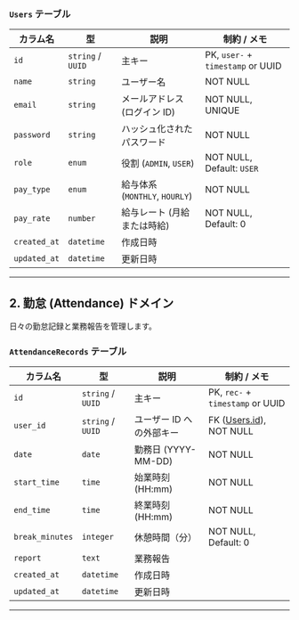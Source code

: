 ### `Users` テーブル

| カラム名     | 型                | 説明                           | 制約 / メモ                       |
| ------------ | ----------------- | ------------------------------ | --------------------------------- |
| `id`         | `string` / `UUID` | 主キー                         | PK, `user-` + `timestamp` or UUID |
| `name`       | `string`          | ユーザー名                     | NOT NULL                          |
| `email`      | `string`          | メールアドレス (ログイン ID)   | NOT NULL, UNIQUE                  |
| `password`   | `string`          | ハッシュ化されたパスワード     | NOT NULL                          |
| `role`       | `enum`            | 役割 (`ADMIN`, `USER`)         | NOT NULL, Default: `USER`         |
| `pay_type`   | `enum`            | 給与体系 (`MONTHLY`, `HOURLY`) | NOT NULL                          |
| `pay_rate`   | `number`          | 給与レート (月給または時給)    | NOT NULL, Default: 0              |
| `created_at` | `datetime`        | 作成日時                       |                                   |
| `updated_at` | `datetime`        | 更新日時                       |                                   |

---

## 2. 勤怠 (Attendance) ドメイン

日々の勤怠記録と業務報告を管理します。

### `AttendanceRecords` テーブル

| カラム名        | 型                | 説明                     | 制約 / メモ                                 |
| --------------- | ----------------- | ------------------------ | ------------------------------------------- |
| `id`            | `string` / `UUID` | 主キー                   | PK, `rec-` + `timestamp` or UUID            |
| `user_id`       | `string` / `UUID` | ユーザー ID への外部キー | FK ([Users.id](http://users.id/)), NOT NULL |
| `date`          | `date`            | 勤務日 (YYYY-MM-DD)      | NOT NULL                                    |
| `start_time`    | `time`            | 始業時刻 (HH:mm)         | NOT NULL                                    |
| `end_time`      | `time`            | 終業時刻 (HH:mm)         | NOT NULL                                    |
| `break_minutes` | `integer`         | 休憩時間（分）           | NOT NULL, Default: 0                        |
| `report`        | `text`            | 業務報告                 |                                             |
| `created_at`    | `datetime`        | 作成日時                 |                                             |
| `updated_at`    | `datetime`        | 更新日時                 |                                             |

---
